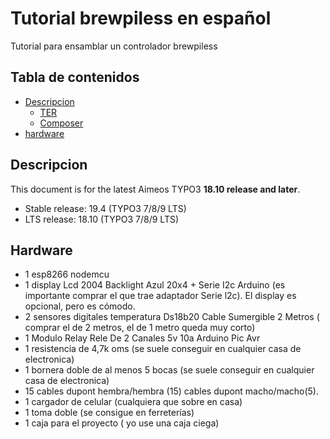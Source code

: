 # Tutorial brewpiless en español
Tutorial para ensamblar un controlador brewpiless


## Tabla de contenidos

- [Descripcion](#descripcion)
    - [TER](#typo3-extension-repository)
    - [Composer](#composer)
- [hardware](#hardware)

## Descripcion

This document is for the latest Aimeos TYPO3 **18.10 release and later**.

- Stable release: 19.4 (TYPO3 7/8/9 LTS)
- LTS release: 18.10 (TYPO3 7/8/9 LTS)


## Hardware

- 1 esp8266 nodemcu 
- 1 display Lcd 2004 Backlight Azul 20x4 + Serie I2c Arduino (es importante comprar el que trae adaptador Serie l2c). El display es opcional, pero es cómodo.
- 2 sensores digitales temperatura Ds18b20 Cable Sumergible 2 Metros ( comprar el de 2 metros, el de 1 metro queda muy corto)
- 1 Modulo Relay Rele De 2 Canales 5v 10a Arduino Pic Avr
- 1 resistencia de 4,7k oms (se suele conseguir en cualquier casa de electronica)
- 1 bornera doble de al menos 5 bocas (se suele conseguir en cualquier casa de electronica)
- 15 cables dupont hembra/hembra (15) cables dupont macho/macho(5). 
- 1 cargador de celular (cualquiera que sobre en casa)
- 1 toma doble (se consigue en ferreterías)
- 1 caja para el proyecto ( yo use una caja ciega)
